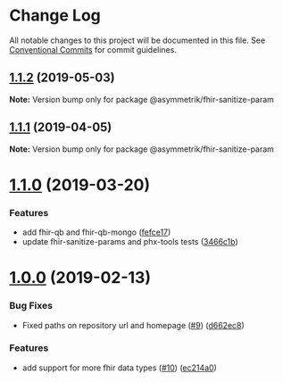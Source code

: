 # Change Log

All notable changes to this project will be documented in this file.
See [Conventional Commits](https://conventionalcommits.org) for commit guidelines.

## [1.1.2](https://github.com/Asymmetrik/phx-tools/compare/@asymmetrik/fhir-sanitize-param@1.1.1...@asymmetrik/fhir-sanitize-param@1.1.2) (2019-05-03)

**Note:** Version bump only for package @asymmetrik/fhir-sanitize-param

## [1.1.1](https://github.com/Asymmetrik/phx-tools/compare/@asymmetrik/fhir-sanitize-param@1.0.0...@asymmetrik/fhir-sanitize-param@1.1.1) (2019-04-05)

**Note:** Version bump only for package @asymmetrik/fhir-sanitize-param

# [1.1.0](https://github.com/Asymmetrik/phx-tools/compare/@asymmetrik/fhir-sanitize-param@1.0.0...@asymmetrik/fhir-sanitize-param@1.1.0) (2019-03-20)

### Features

- add fhir-qb and fhir-qb-mongo ([fefce17](https://github.com/Asymmetrik/phx-tools/commit/fefce17))
- update fhir-sanitize-params and phx-tools tests ([3466c1b](https://github.com/Asymmetrik/phx-tools/commit/3466c1b))

# [1.0.0](https://github.com/Asymmetrik/phx-tools/compare/@asymmetrik/fhir-sanitize-param@0.9.1...@asymmetrik/fhir-sanitize-param@1.0.0) (2019-02-13)

### Bug Fixes

- Fixed paths on repository url and homepage ([#9](https://github.com/Asymmetrik/phx-tools/issues/9)) ([d662ec8](https://github.com/Asymmetrik/phx-tools/commit/d662ec8))

### Features

- add support for more fhir data types ([#10](https://github.com/Asymmetrik/phx-tools/issues/10)) ([ec214a0](https://github.com/Asymmetrik/phx-tools/commit/ec214a0))
